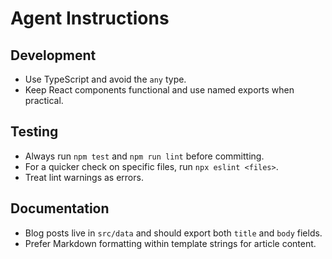 # Agent Instructions

## Development
- Use TypeScript and avoid the `any` type.
- Keep React components functional and use named exports when practical.

## Testing
- Always run `npm test` and `npm run lint` before committing.
- For a quicker check on specific files, run `npx eslint <files>`.
- Treat lint warnings as errors.

## Documentation
- Blog posts live in `src/data` and should export both `title` and `body` fields.
- Prefer Markdown formatting within template strings for article content.

